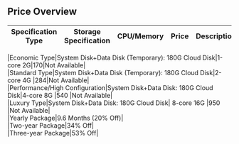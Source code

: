 ## Price Overview
|Specification Type|Storage Specification|CPU/Memory|Price|Description|
|-|-|-|-|-|

|Economic Type|System Disk+Data Disk (Temporary): 180G Cloud Disk|1-core 2G|170|Not Available|<br>
|Standard Type|System Disk+Data Disk (Temporary): 180G Cloud Disk|2-core 4G	|284|Not Available|<br>	
|Performance/High Configuration|System Disk+Data Disk: 180G Cloud Disk|4-core 8G	|540	|Not Available|<br>
|Luxury Type|System Disk+Data Disk: 180G Cloud Disk|		8-core 16G	|950	|Not Available|<br>
|Yearly Package|9.6 Months (20% Off)|<br>
|Two-year Package|34% Off|<br>
|Three-year Package|53% Off|<br>

